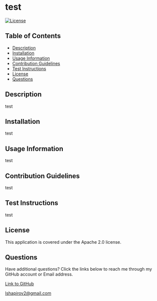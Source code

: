 # test

[![License](https://img.shields.io/badge/License-Apache_2.0-blue.svg)](https://opensource.org/licenses/Apache-2.0)

## Table of Contents

* [Description](#description)
* [Installation](#installation)
* [Usage Information](#usage-information)
* [Contribution Guidelines](#contribution-guidelines)
* [Test Instructions](#test-instructions)
* [License](#license)
* [Questions](#questions)

## Description

test

## Installation

test

## Usage Information

test

## Contribution Guidelines

test

## Test Instructions

test

## License

This application is covered under the Apache 2.0 license.

## Questions

Have additional questions? Click the links below to reach me through my GitHub account or Email address.

[Link to GitHub](https://github.com/leo77784)

<a href="mailto:lshapirov2@gmail.com">lshapirov2@gmail.com</a>

